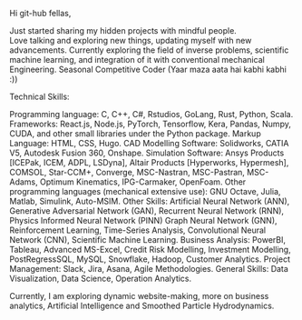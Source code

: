 Hi git-hub fellas,

Just started sharing my hidden projects with mindful people.  	
Love talking and exploring new things, updating myself with new advancements.
Currently exploring the field of inverse problems, scientific machine learning, and integration of it with conventional mechanical Engineering.
Seasonal Competitive Coder (Yaar maza aata hai kabhi kabhi :))
                                                                                                
Technical Skills:

Programming language: C, C++, C#, Rstudios, GoLang, Rust, Python, Scala.
Frameworks: React.js, Node.js, PyTorch, Tensorflow, Kera, Pandas, Numpy, CUDA, and other small libraries under the Python package.
Markup Language: HTML, CSS, Hugo.
CAD Modelling Software: Solidworks, CATIA V5, Autodesk Fusion 360, Onshape.
Simulation Software: Ansys Products [ICEPak, ICEM, ADPL, LSDyna], Altair Products [Hyperworks, Hypermesh], COMSOL, Star-CCM+, Converge,
                     MSC-Nastran, MSC-Pastran, MSC-Adams, Optimum Kinematics, IPG-Carmaker, OpenFoam.
Other programming languages (mechanical extensive use): GNU Octave, Julia, Matlab, Simulink, Auto-MSIM.
Other Skills: Artificial Neural Network (ANN), Generative Adversarial Network (GAN), Recurrent Neural Network (RNN), Physics Informed Neural Network (PINN)
              Graph Neural Network (GNN), Reinforcement Learning, Time-Series Analysis, Convolutional Neural Network (CNN), Scientific Machine Learning.
Business Analysis: PowerBI, Tableau, Advanced MS-Excel, Credit Risk Modelling, Investment Modelling, PostRegressSQL, MySQL, Snowflake, Hadoop, Customer Analytics.
Project Management: Slack, Jira, Asana, Agile Methodologies.
General Skills: Data Visualization, Data Science, Operation Analytics.

Currently, I am exploring dynamic website-making, more on business analytics, Artificial Intelligence and Smoothed Particle Hydrodynamics.
<!---
start-again-06/start-again-06 is a ✨ special ✨ repository because its `README.md` (this file) appears on your GitHub profile.
You can click the Preview link to take a look at your changes.
--->
